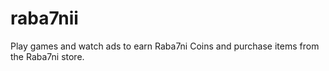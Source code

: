 # raba7nii
Play games and watch ads to earn Raba7ni Coins and purchase items from the Raba7ni store.
